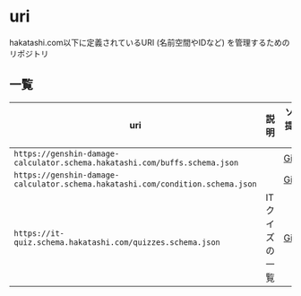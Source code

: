 # uri
hakatashi.com以下に定義されているURI (名前空間やIDなど) を管理するためのリポジトリ

## 一覧

| uri | 説明 | ソース提供場所 |
| - | - | - |
| `https://genshin-damage-calculator.schema.hakatashi.com/buffs.schema.json` |  | [GitHub](https://github.com/hakatashi/genshin-damage-calculator/blob/main/src/buffs.schema.json) |
| `https://genshin-damage-calculator.schema.hakatashi.com/condition.schema.json` |  | [GitHub](https://github.com/hakatashi/genshin-damage-calculator/blob/main/src/condition.schema.json) |
| `https://it-quiz.schema.hakatashi.com/quizzes.schema.json` | ITクイズの一覧 | [GitHub](https://github.com/hakatashi/it-quiz/blob/main/quizzes.schema.json) |
